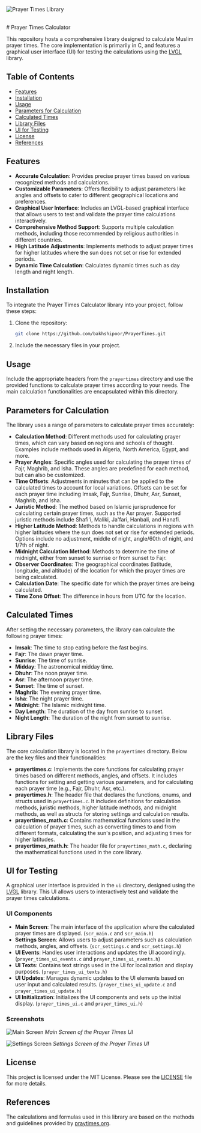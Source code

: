 ![Prayer Times Library](https://github.com/bakhshipoor/PrayerTimes/blob/master/assets/prayer_times_header_image.jpg?raw=true)

<br />
# Prayer Times Calculator

This repository hosts a comprehensive library designed to calculate Muslim prayer times. The core implementation is primarily in C, and features a graphical user interface (UI) for testing the calculations using the [LVGL](https://github.com/lvgl/lvgl) library.

## Table of Contents
- [Features](#features)
- [Installation](#installation)
- [Usage](#usage)
- [Parameters for Calculation](#parameters-for-calculation)
- [Calculated Times](#calculated-times)
- [Library Files](#library-files)
- [UI for Testing](#ui-for-testing)
- [License](#license)
- [References](#references)

## Features
- **Accurate Calculation**: Provides precise prayer times based on various recognized methods and calculations.
- **Customizable Parameters**: Offers flexibility to adjust parameters like angles and offsets to cater to different geographical locations and preferences.
- **Graphical User Interface**: Includes an LVGL-based graphical interface that allows users to test and validate the prayer time calculations interactively.
- **Comprehensive Method Support**: Supports multiple calculation methods, including those recommended by religious authorities in different countries.
- **High Latitude Adjustments**: Implements methods to adjust prayer times for higher latitudes where the sun does not set or rise for extended periods.
- **Dynamic Time Calculation**: Calculates dynamic times such as day length and night length.

## Installation
To integrate the Prayer Times Calculator library into your project, follow these steps:

1. Clone the repository:
    ```sh
    git clone https://github.com/bakhshipoor/PrayerTimes.git
    ```

2. Include the necessary files in your project.

## Usage
Include the appropriate headers from the `prayertimes` directory and use the provided functions to calculate prayer times according to your needs. The main calculation functionalities are encapsulated within this directory.

## Parameters for Calculation
The library uses a range of parameters to calculate prayer times accurately:

- **Calculation Method**: Different methods used for calculating prayer times, which can vary based on regions and schools of thought. Examples include methods used in Algeria, North America, Egypt, and more.
- **Prayer Angles**: Specific angles used for calculating the prayer times of Fajr, Maghrib, and Isha. These angles are predefined for each method, but can also be customized.
- **Time Offsets**: Adjustments in minutes that can be applied to the calculated times to account for local variations. Offsets can be set for each prayer time including Imsak, Fajr, Sunrise, Dhuhr, Asr, Sunset, Maghrib, and Isha.
- **Juristic Method**: The method based on Islamic jurisprudence for calculating certain prayer times, such as the Asr prayer. Supported juristic methods include Shafi'i, Maliki, Ja'fari, Hanbali, and Hanafi.
- **Higher Latitude Method**: Methods to handle calculations in regions with higher latitudes where the sun does not set or rise for extended periods. Options include no adjustment, middle of night, angle/60th of night, and 1/7th of night.
- **Midnight Calculation Method**: Methods to determine the time of midnight, either from sunset to sunrise or from sunset to Fajr.
- **Observer Coordinates**: The geographical coordinates (latitude, longitude, and altitude) of the location for which the prayer times are being calculated.
- **Calculation Date**: The specific date for which the prayer times are being calculated.
- **Time Zone Offset**: The difference in hours from UTC for the location.

## Calculated Times
After setting the necessary parameters, the library can calculate the following prayer times:

- **Imsak**: The time to stop eating before the fast begins.
- **Fajr**: The dawn prayer time.
- **Sunrise**: The time of sunrise.
- **Midday**: The astronomical midday time.
- **Dhuhr**: The noon prayer time.
- **Asr**: The afternoon prayer time.
- **Sunset**: The time of sunset.
- **Maghrib**: The evening prayer time.
- **Isha**: The night prayer time.
- **Midnight**: The Islamic midnight time.
- **Day Length**: The duration of the day from sunrise to sunset.
- **Night Length**: The duration of the night from sunset to sunrise.

## Library Files
The core calculation library is located in the `prayertimes` directory. Below are the key files and their functionalities:

- **prayertimes.c**: Implements the core functions for calculating prayer times based on different methods, angles, and offsets. It includes functions for setting and getting various parameters, and for calculating each prayer time (e.g., Fajr, Dhuhr, Asr, etc.).
- **prayertimes.h**: The header file that declares the functions, enums, and structs used in `prayertimes.c`. It includes definitions for calculation methods, juristic methods, higher latitude methods, and midnight methods, as well as structs for storing settings and calculation results.
- **prayertimes_math.c**: Contains mathematical functions used in the calculation of prayer times, such as converting times to and from different formats, calculating the sun's position, and adjusting times for higher latitudes.
- **prayertimes_math.h**: The header file for `prayertimes_math.c`, declaring the mathematical functions used in the core library.

## UI for Testing
A graphical user interface is provided in the `ui` directory, designed using the [LVGL](https://github.com/lvgl/lvgl) library. This UI allows users to interactively test and validate the prayer times calculations.

### UI Components
- **Main Screen**: The main interface of the application where the calculated prayer times are displayed. (`scr_main.c` and `scr_main.h`)
- **Settings Screen**: Allows users to adjust parameters such as calculation methods, angles, and offsets. (`scr_settings.c` and `scr_settings.h`)
- **UI Events**: Handles user interactions and updates the UI accordingly. (`prayer_times_ui_events.c` and `prayer_times_ui_events.h`)
- **UI Texts**: Contains text strings used in the UI for localization and display purposes. (`prayer_times_ui_texts.h`)
- **UI Updates**: Manages dynamic updates to the UI elements based on user input and calculated results. (`prayer_times_ui_update.c` and `prayer_times_ui_update.h`)
- **UI Initialization**: Initializes the UI components and sets up the initial display. (`prayer_times_ui.c` and `prayer_times_ui.h`)

### Screenshots
![Main Screen](https://github.com/bakhshipoor/PrayerTimes/blob/master/assets/prayer_times_ui_main_screen.jpg)
*Main Screen of the Prayer Times UI*

![Settings Screen](https://github.com/bakhshipoor/PrayerTimes/blob/master/assets/prayer_times_ui_settings_screen_01.jpg)
*Settings Screen of the Prayer Times UI*

## License
This project is licensed under the MIT License. Please see the [LICENSE](LICENSE) file for more details.

## References
The calculations and formulas used in this library are based on the methods and guidelines provided by [praytimes.org](https://praytimes.org/calculation).
